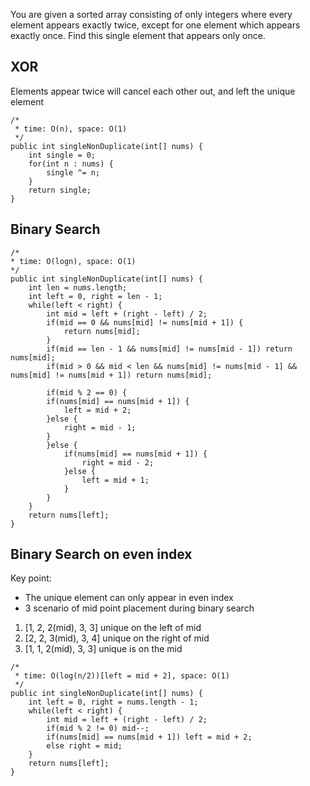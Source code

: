 You are given a sorted array consisting of only integers where every element appears exactly twice, except for one element which appears exactly once. Find this single element that appears only once.  

## XOR
Elements appear twice will cancel each other out, and left the unique element
```
/*
 * time: O(n), space: O(1)
 */
public int singleNonDuplicate(int[] nums) {
    int single = 0;
    for(int n : nums) {
        single ^= n;
    }
    return single;
}
```

## Binary Search
```
/*
* time: O(logn), space: O(1)
*/
public int singleNonDuplicate(int[] nums) {
    int len = nums.length; 
    int left = 0, right = len - 1;
    while(left < right) {
        int mid = left + (right - left) / 2;
        if(mid == 0 && nums[mid] != nums[mid + 1]) {
            return nums[mid];
        }
        if(mid == len - 1 && nums[mid] != nums[mid - 1]) return nums[mid];
        if(mid > 0 && mid < len && nums[mid] != nums[mid - 1] && nums[mid] != nums[mid + 1]) return nums[mid];
        
        if(mid % 2 == 0) {
        if(nums[mid] == nums[mid + 1]) {
            left = mid + 2;
        }else {
            right = mid - 1;
        }
        }else {
            if(nums[mid] == nums[mid + 1]) {
                right = mid - 2;
            }else {
                left = mid + 1;
            }
        }
    }
    return nums[left];
}
```

## Binary Search on even index

Key point: 
* The unique element can only appear in even index
* 3 scenario of mid point placement during binary search
1. [1, 2, 2(mid), 3, 3] unique on the left of mid
2. [2, 2, 3(mid), 3, 4] unique on the right of mid
3. [1, 1, 2(mid), 3, 3]  unique is on the mid
```
/*
 * time: O(log(n/2))[left = mid + 2], space: O(1)
 */
public int singleNonDuplicate(int[] nums) {
    int left = 0, right = nums.length - 1;
    while(left < right) {
        int mid = left + (right - left) / 2;
        if(mid % 2 != 0) mid--;
        if(nums[mid] == nums[mid + 1]) left = mid + 2;
        else right = mid;
    }
    return nums[left];
}
```
